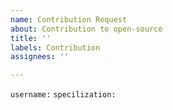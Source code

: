 ```yaml
---
name: Contribution Request
about: Contribution to open-source
title: ''
labels: Contribution
assignees: ''

---
```


`username:`
`specilization:`
